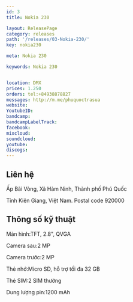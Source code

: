 ```yaml
---
id: 3
title: Nokia 230 

layout: ReleasePage
category: releases
path: '/releases/03-Nokia-230/'
key: nokia230

meta: Nokia 230 

keywords: Nokia 230 


location: DMX
prices: 1.250
orders: tel:+84938878827
messages: http://m.me/phuquoctrasua
website: 
YoutubeID: 
bandcamp: 
bandcampLabelTrack: 
facebook: 
mixcloud: 
soundcloud: 
youtube: 
discogs: 
---
```

## Liên hệ

Ấp Bãi Vòng, Xã Hàm Ninh, Thành phố Phú Quốc

Tỉnh Kiên Giang, Việt Nam. Postal code 920000

## Thông số kỹ thuật


Màn hình:TFT, 2.8", QVGA

Camera sau:2 MP

Camera trước:2 MP

Thẻ nhớ:Micro SD, hỗ trợ tối đa 32 GB

Thẻ SIM:2 SIM thường

Dung lượng pin:1200 mAh